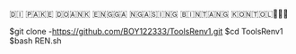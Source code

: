 🇩​​​​​🇮​​​​​ 🇵​​​​​🇦​​​​​🇰​​​​​🇪​​​​​ 🇩​​​​​🇴​​​​​🇦​​​​​🇳​​​​​🇰​​​​​ 🇪​​​​​🇳​​​​​🇬​​​​​🇬​​​​​🇦​​​​​​​​​​ 🇳​​​​​🇬​​​​​🇦​​​​​🇸​​​​​🇮​​​​​🇳​​​​​🇬​​​​​ 🇧​​​​​🇮​​​​​🇳​​​​​🇹​​​​​🇦​​​​​🇳​​​​​🇬​​​​​ 🇰​​​​​🇴​​​​​🇳​​​​​🇹​​​​​🇴​​​​​🇱​​​​​🗿🗿🗿

$git clone -https://github.com/BOY122333/ToolsRenv1.git
$cd ToolsRenv1
$bash REN.sh
